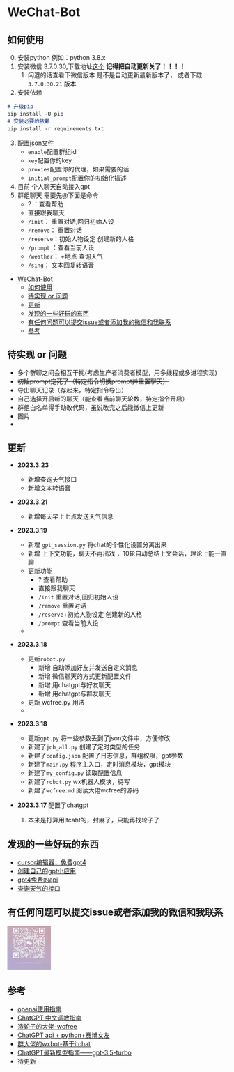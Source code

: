 # WeChat-Bot
<!-- TOC -->
## 如何使用
0. 安装python 例如：python 3.8.x
1. 安装微信 3.7.0.30,下载地址[这个](https://github.com/afanzaimoyu/WeChat-Bot/releases/download/wechat/WeChatSetup-3.7.0.30.exe
)                        **记得把自动更新关了！！！！** 
   1. 闪退的话查看下微信版本 是不是自动更新最新版本了，  或者下载 `3.7.0.30.21` 版本
2. 安装依赖
```markdown
# 升级pip
pip install -U pip
# 安装必要的依赖
pip install -r requirements.txt
```
3. 配置json文件
   - `enable`配置群组id
   - `key`配置你的key
   - `proxies`配置你的代理，如果需要的话
   - `initial_prompt`配置你的初始化描述
4. 目前 个人聊天自动接入gpt
5. 群组聊天 需要先@下面是命令
    - ? ：查看帮助
    - 直接跟我聊天 
    - `/init`： 重置对话,回归初始人设 
    - `/remove`： 重置对话 
    - `/reserve`：初始人物设定 创建新的人格 
    - `/prompt` ：查看当前人设
    - `/weather`： +地点 查询天气
    - `/sing`： 文本回复转语音

* [WeChat-Bot](#wechat-bot)
  * [如何使用](#如何使用)
  * [待实现 or 问题](#待实现-or-问题)
  * [更新](#更新)
  * [发现的一些好玩的东西](#发现的一些好玩的东西)
  * [有任何问题可以提交issue或者添加我的微信和我联系](#有任何问题可以提交issue或者添加我的微信和我联系)
  * [参考](#参考)

## 待实现 or 问题
- 多个群聊之间会相互干扰(考虑生产者消费者模型，用多线程或多进程实现)
- ~~初始prompt定死了（特定指令切换prompt并重置聊天）~~
- 导出聊天记录（存起来，特定指令导出）
- ~~自己选择开启新的聊天（能查看当前聊天轮数，特定指令开启）~~
- 群组白名单得手动改代码，虽说改完之后能微信上更新
- 图片
- 
## 更新
- **2023.3.23**
  - 新增查询天气接口
  - 新增文本转语音
- **2023.3.21**
  - 新增每天早上七点发送天气信息 
- **2023.3.19**
  - 新增 `gpt_session.py` 将chat的个性化设置分离出来
  - 新增 上下文功能，聊天不再出戏 ，10轮自动总结上文会话，理论上能一直聊
  - 更新功能
    - ? 查看帮助
    - 直接跟我聊天 
    - `/init` 重置对话,回归初始人设 
    - `/remove` 重置对话 
    - `/reserve`+初始人物设定 创建新的人格 
    - `/prompt` 查看当前人设
   - 
- **2023.3.18**
  - 更新`robot.py` 
    - 新增  自动添加好友并发送自定义消息
    - 新增  微信聊天的方式更新配置文件
    -  新增 用chatgpt与好友聊天
    -  新增  用chatgpt与群友聊天
  - 更新 wcfree.py 用法
  - 
- **2023.3.18** 
  - 更新`gpt.py` 将一些参数丢到了json文件中，方便修改
  - 新建了`job_all.py` 创建了定时类型的任务
  -  新建了`config.json` 配置了日志信息，群组权限，gpt参数
  - 新建了`main.py` 程序主入口，定时消息模块，gpt模块
  -  新建了`my_config.py` 读取配置信息
  -  新建了`robot.py` wx机器人模块，待写
  -   新建了`wcfree.md` 阅读大佬wcfree的源码



- **2023.3.17** 配置了chatgpt
  1. 本来是打算用itcaht的，封麻了，只能再找轮子了

  
## 发现的一些好玩的东西
- [cursor编辑器，免费gpt4](https://www.cursor.so)
- [创建自己的gpt小应用](https://open-gpt.app)
- [gpt4免费的api](https://www.steamship.com/)
-  [查询天气的接口](https://zhwnlapi.etouch.cn/Ecalender/weather_mini?city=北京)

## 有任何问题可以提交issue或者添加我的微信和我联系
<img height="100px" src="微信图片_20230321015626.jpg" width="100px"/>


## 参考
- [openai使用指南](https://github.com/openai/openai-cookbook)
- [ChatGPT 中文调教指南](https://github.com/PlexPt/awesome-chatgpt-prompts-zh)
- [造轮子的大佬-wcfree](https://github.com/lich0821/WeChatFerry)
- [ChatGPT api + python+赛博女友](https://zhuanlan.zhihu.com/p/610731099)
- [群大佬的wxbot-基于itchat](https://github.com/c0rnP1ex/wxbot_w_gpt)
- [ChatGPT最新模型指南——gpt-3.5-turbo](https://zhuanlan.zhihu.com/p/613581212)
- 待更新